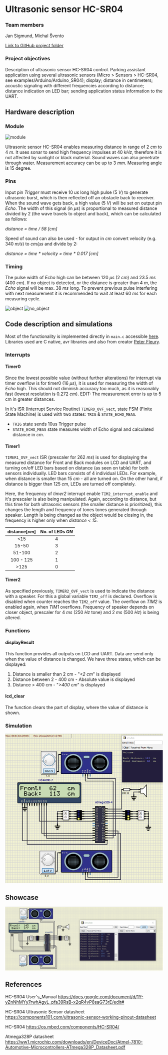 # Ultrasonic sensor HC-SR04

### Team members
Jan Sigmund, Michal Švento

[Link to GitHub project folder](https://github.com/xsigmu06/Digital-electronics-2/tree/master/Labs/Project)

### Project objectives
Description of ultrasonic sensor HC-SR04 control. Parking assistant application using several ultrasonic sensors (Micro > Sensors > HC-SR04, see examples/Arduino/Arduino_SR04); display; distance in centimeters; acoustic signaling with different frequencies according to distance; distance indication on LED bar; sending application status information to the UART.

## Hardware description
### Module
![module](Images/hc-sr04.png)

Ultrasonic sensor HC-SR04 enables measuring distance in range of 2 _cm_ to 4 _m_. It uses sonar to send high frequency impulses at 40 _kHz_, therefore it is not affected by sunlight or black material. Sound waves can also penetrate through water. Measurement accuracy can be up to 3 _mm_. Measuring angle is 15 degree.


### Pins
Input pin _Trigger_ must receive 10 _us_ long high pulse (5 _V_) to generate ultrasonic burst, which is then reflected off an obstacle back to receiver. When the sound wave gets back, a high value (5 _V_) will be set on output pin _Echo_. The width of this signal (in _μs_) is proportional to measured distance divided by 2 (the wave travels to object and back), which can be calculated as follows: 

_distance = time / 58 [cm]_

Speed of sound can also be used - for output in _cm_ convert velocity (e.g. 340 _m/s_) to _cm/μs_ and divide by 2:

_distance = time * velocity = time * 0.017 [cm]_

### Timing
The pulse width of _Echo_ high can be between 120 _μs_ (2 _cm_) and 23.5 _ms_ (400 _cm_). If no object is detected, or the distance is greater than 4 _m_, the _Echo_ signal will be max. 38 _ms_ long. To prevent previous pulse interfering with next measurement it is recommended to wait at least 60 _ms_ for each measuring cycle.

![object](Images/object.jpg)
![no_object](Images/no_object.jpg)


## Code description and simulations

Most of the functionality is implemented directly in `main.c` accessible [here]((/Labs/Project//HC-SR04_final/Project_HC-SR04/main.c)). Libraries used are C native, avr libraries and also from creator [Peter Fleury](http://tinyurl.com/peterfleury).

### Interrupts

#### Timer0 
Since the lowest possible value (without further alterations) for interrupt via timer overflow is for timer0 (16 _μs_), it is used for measuring the width of _Echo_ high. This should not diminish accuracy too much, as it is reasonably fast (lowest resolution is 0.272 _cm_). EDIT: The measurement error is up to 5 cm in greater distances. 

In it's ISR (Interrupt Service Routine) `TIMER0_OVF_vect`, state FSM (Finite State Machine) is used with two states: `TRIG` & `STATE_ECHO_MEAS`.

- `TRIG` state sends 10us Trigger pulse 
- `STATE_ECHO_MEAS` state measures width of Echo signal and calculated distance in _cm_.

#### Timer1 
`TIMER1_OVF_vect` ISR (prescaler for 262 _ms_) is used for displaying the measured distance for Front and Back modules on LCD and UART, and turning on/off LED bars based on distance (as seen on table) for both sensors individually. LED bars consists of 4 individual LEDs. For example, when distance is smaller than 15 _cm_ - all are turned on. On the other hand, if distance is bigger than 125 _cm_, LEDs are turned off completely.

Here, the frequency of _timer2_ interrupt enable `TIM2_interrupt_enable` and it's prescaler is also being manipulated. Again, according to distance, but this time for both ultrasonic sensors (the smaller distance is prioritized), this changes the length and frequency of tones tones generated through speaker. Length is being changed as the object would be closing in, the frequency is higher only when _distance < 15_.

|distance[_cm_]|No. of LEDs _ON_|
| :--: | :--:|
| <15  | 4|
| 15-50| 3 |
|51-100| 2 |
|100 - 125 | 1 | 
| >125 | 0 |

#### Timer2 
As specified previously, `TIMER2_OVF_vect` is used to indicate the distance with a speaker. For this a global variable `TIM2_off` is declared. Overflow is disabled when counter reaches the `TIM2_off` value. The overflow on _TIM2_ is enabled again, when _TIM1_ overflows. Frequency of speaker depends on closer object, prescaler for 4 _ms_ (250 _Hz_ tone) and 2 _ms_ (500 _Hz_) is being altered.

### Functions

#### displayResult
This function provides all outputs on LCD and UART. Data are send only when the value of distance is changed. 
We have three states, which can be displayed:

1. Distance is smaller than 2 cm - "*<2 cm*" is displayed
2. Distance between 2 - 400 cm - Absolute value is displayed
3. Distance > 400 cm - "*>400 cm*" is displayed

#### lcd_clear 
The function clears the part of display, where the value of distance is shown.

### Simulation
![simul](Images/hc-sr04_simul.png)

## Showcase
![test](Images/finaltest.gif)

## References

HC-SR04 User's_Manual
https://docs.google.com/document/d/1Y-yZnNhMYy7rwhAgyL_pfa39RsB-x2qR4vP8saG73rE/edit#

HC-SR04 Ultrasonic Sensor datasheet
https://components101.com/ultrasonic-sensor-working-pinout-datasheet

HC-SR04
https://os.mbed.com/components/HC-SR04/

Atmega328P datasheet
https://ww1.microchip.com/downloads/en/DeviceDoc/Atmel-7810-Automotive-Microcontrollers-ATmega328P_Datasheet.pdf

